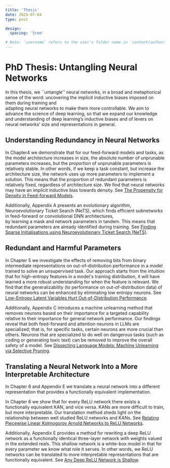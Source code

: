 ```yaml
---
title: 'Thesis'
date: 2025-07-04
type: post

design:
  spacing: '5rem'

# Note: `username` refers to the user's folder name in `content/authors/`
---
```


# PhD Thesis: Untangling Neural Networks

In this thesis, we \`\`untangle'' neural networks, in a broad and metaphorical sense of the word: uncovering the implicit inductive biases imposed on them during training and   
adapting neural networks to make them more controllable. We aim to advance the science of deep learning, so that we expand our knowledge and understanding of deep learning’s inductive biases and of levers on neural networks’ size and representations in general.

## Understanding Redundancy in Neural Networks

In Chapter4 we demonstrate that for our feed-forward models and tasks, as the model architecture increases in size, the absolute number of unprunable parameters increases, but the proportion of unprunable parameters is relatively stable. In other words, if we keep a task constant, but increase the architecture size, the network uses up more parameters to implement a solution. This means that the proportion of redundant parameters is relatively fixed, regardless of architecture size. We find that neural networks may have an implicit inductive bias towards density. See [The Propensity for Density in Feed-forward Models](https://arxiv.org/abs/2410.14461).

Additionally, Appendix A presents an evolutionary algorithm, Neuroevolutionary Ticket Search (NeTS), which finds efficient subnetworks in feed-forward or convolutional DNN architectures,  
by learning a mask and network parameters in tandem. This means that redundant parameters are already identified during training. See [Finding Sparse Initialisations using Neuroevolutionary Ticket Search (NeTS)](https://direct.mit.edu/isal/proceedings/isal2023/35/110/116859).

## Redundant and Harmful Parameters

In Chapter 5 we investigate the effects of removing bits from binary intermediate representations on out-of-distribution performance in a model trained to solve an unsupervised task. Our approach starts from the intuition that for high-entropy features in a model's training distribution, it will have learned a more robust understanding for when the feature is relevant. We find that the generalizability (to performance on out-of-distribution data) of neural networks can be enhanced by eliminating low entropy neurons. See [Low-Entropy Latent Variables Hurt Out-of-Distribution Performance](https://arxiv.org/abs/2305.12238).

Additionally, Appendix C introduces a machine unlearning method that removes neurons based on their importance for a targeted capability relative to their importance for general network performance. Our findings reveal that both feed-forward and attention neurons in LLMs are specialized; that is, for specific tasks, certain neurons are more crucial than others. Neurons that are specialized to do well on dangerous tasks (such as coding or generating toxic text) can be removed to improve the overall safety of a model. See [Dissecting Language Models: Machine Unlearning via Selective Pruning](https://arxiv.org/abs/2403.01267).

## Translating a Neural Network Into a More Interpretable Architecture

In Chapter 6 and Appendix E we translate a neural network into a different representation that provides a functionally equivalent implementation.

In Chapter 6 we show that for every ReLU network there exists a functionally equivalent KAN, and vice versa. KANs are more difficult to train, but more interpretable. Our translation method sheds light on the relationship between well studied ReLU networks and KANs. See [Relating Piecewise Linear Kolmogorov Arnold Networks to ReLU Networks](https://arxiv.org/abs/2503.01702).

Additionally, Appendix E provides a method for rewriting a deep ReLU network as a functionally identical three-layer network with weights valued in the extended reals. This shallow network is a white-box model in that for every parameter we know what role it serves. In other words, we ReLU networks can be translated to more interpretable representations that are functionally equivalent. See [Any Deep ReLU Network is Shallow](https://arxiv.org/abs/2306.11827).


